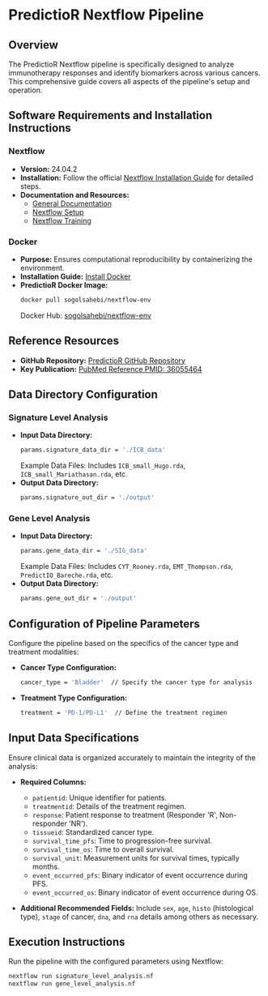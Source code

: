 # PredictioR Nextflow Pipeline

## Overview
The PredictioR Nextflow pipeline is specifically designed to analyze immunotherapy responses and identify biomarkers across various cancers. This comprehensive guide covers all aspects of the pipeline's setup and operation.

## Software Requirements and Installation Instructions

### Nextflow
- **Version:** 24.04.2
- **Installation:**
  Follow the official [Nextflow Installation Guide](https://www.nextflow.io/docs/latest/install.html) for detailed steps.
- **Documentation and Resources:**
  - [General Documentation](https://www.nextflow.io/docs/latest/index.html)
  - [Nextflow Setup](https://www.nextflow.io/docs/latest/install.html)
  - [Nextflow Training ](https://training.nextflow.io)

### Docker
- **Purpose:** Ensures computational reproducibility by containerizing the environment.
- **Installation Guide:** [Install Docker](https://docs.docker.com/get-docker/)
- **PredictioR Docker Image:**
  ```bash
  docker pull sogolsahebi/nextflow-env
  ```
  Docker Hub: [sogolsahebi/nextflow-env](https://hub.docker.com/r/sogolsahebi/nextflow-env)

## Reference Resources
- **GitHub Repository:** [PredictioR GitHub Repository](https://github.com/bhklab/PredictioR)
- **Key Publication:** [PubMed Reference PMID: 36055464](https://pubmed.ncbi.nlm.nih.gov/36055464/)

## Data Directory Configuration

### Signature Level Analysis
- **Input Data Directory:**
  ```bash
  params.signature_data_dir = './ICB_data'
  ```
  Example Data Files: Includes `ICB_small_Hugo.rda`, `ICB_small_Mariathasan.rda`, etc.
- **Output Data Directory:**
  ```bash
  params.signature_out_dir = './output'
  ```

### Gene Level Analysis
- **Input Data Directory:**
  ```bash
  params.gene_data_dir = './SIG_data'
  ```
  Example Data Files: Includes `CYT_Rooney.rda`, `EMT_Thompson.rda`, `PredictIO_Bareche.rda`, etc.
- **Output Data Directory:**
  ```bash
  params.gene_out_dir = './output'
  ```

## Configuration of Pipeline Parameters

Configure the pipeline based on the specifics of the cancer type and treatment modalities:

- **Cancer Type Configuration:**
  ```bash
  cancer_type = 'Bladder'  // Specify the cancer type for analysis
  ```

- **Treatment Type Configuration:**
  ```bash
  treatment = 'PD-1/PD-L1'  // Define the treatment regimen
  ```

## Input Data Specifications

Ensure clinical data is organized accurately to maintain the integrity of the analysis:

- **Required Columns:**
  - `patientid`: Unique identifier for patients.
  - `treatmentid`: Details of the treatment regimen.
  - `response`: Patient response to treatment (Responder 'R', Non-responder 'NR').
  - `tissueid`: Standardized cancer type.
  - `survival_time_pfs`: Time to progression-free survival.
  - `survival_time_os`: Time to overall survival.
  - `survival_unit`: Measurement units for survival times, typically months.
  - `event_occurred_pfs`: Binary indicator of event occurrence during PFS.
  - `event_occurred_os`: Binary indicator of event occurrence during OS.

- **Additional Recommended Fields:**
  Include `sex`, `age`, `histo` (histological type), `stage` of cancer, `dna`, and `rna` details among others as necessary.

## Execution Instructions

Run the pipeline with the configured parameters using Nextflow:

```bash
nextflow run signature_level_analysis.nf
nextflow run gene_level_analysis.nf
```

